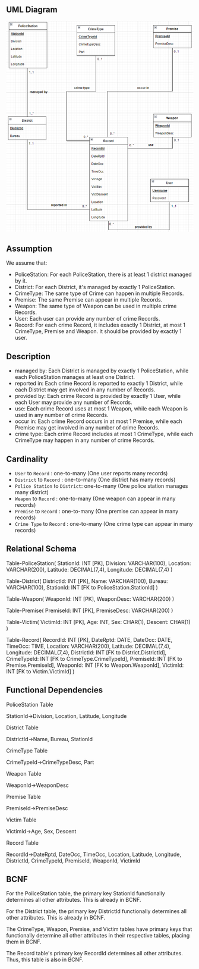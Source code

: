 ## UML Diagram

<img src="./fig/UML.png" style="zoom: 75%;" />

## Assumption

We assume that:

+ PoliceStation: For each PoliceStation, there is at least 1 district managed by it.
+ District: For each District, it's managed by exactly 1 PoliceStation.
+ CrimeType: The same type of Crime can happen in multiple Records.
+ Premise: The same Premise can appear in multiple Records.
+ Weapon: The same type of Weapon can be used in multiple crime Records.
+ User: Each user can provide any number of crime Records.
+ Record: For each crime Record, it includes exactly 1 District, at most 1 CrimeType, Premise and Weapon. It should be provided by exactly 1 user.

## Description

+ managed by: Each District is managed by exactly 1 PoliceStation, while each PoliceStation manages at least one District.
+ reported in: Each crime Record is reported to exactly 1 District, while each District may get involved in any number of Records.
+ provided by: Each crime Record is provided by exactly 1 User, while each User may provide any number of Records.
+ use: Each crime Record uses at most 1 Weapon, while each Weapon is used in any number of crime Records.
+ occur in: Each crime Record occurs in at most 1 Premise, while each Premise may get involved in any number of crime Records.
+ crime type: Each crime Record includes at most 1 CrimeType, while each CrimeType may happen in any number of crime Records.


## Cardinality

+ `User` to `Record` : one-to-many (One user reports many records)
+ `District` to `Record` : one-to-many (One district has many records)
+ `Police Station` to `District`: one-to-many (One police station manages many district)
+ `Weapon` to `Record` : one-to-many (One weapon can appear in many records)
+ `Premise` to `Record` : one-to-many (One premise can appear in many records)
+ `Crime Type` to `Record` : one-to-many (One crime type can appear in many records)

## Relational Schema

Table-PoliceStation(
StationId: INT [PK],
Division: VARCHAR(100),
Location: VARCHAR(200),
Latitude: DECIMAL(7,4),
Longitude: DECIMAL(7,4)
)

Table-District(
DistrictId: INT [PK],
Name: VARCHAR(100),
Bureau: VARCHAR(100),
StationId: INT [FK to PoliceStation.StationId]
)

Table-Weapon(
WeaponId: INT [PK],
WeaponDesc: VARCHAR(200)
)

Table-Premise(
PremiseId: INT [PK],
PremiseDesc: VARCHAR(200)
)

Table-Victim(
VictimId: INT [PK],
Age: INT,
Sex: CHAR(1),
Descent: CHAR(1)
)

Table-Record(
RecordId: INT [PK],
DateRptd: DATE,
DateOcc: DATE,
TimeOcc: TIME,
Location: VARCHAR(200),
Latitude: DECIMAL(7,4),
Longitude: DECIMAL(7,4),
DistrictId: INT [FK to District.DistrictId],
CrimeTypeId: INT [FK to CrimeType.CrimeTypeId],
PremiseId: INT [FK to Premise.PremiseId],
WeaponId: INT [FK to Weapon.WeaponId],
VictimId: INT [FK to Victim.VictimId]
)

## Functional Dependencies

PoliceStation Table

StationId→Division, Location, Latitude, Longitude

District Table

DistrictId→Name, Bureau, StationId

CrimeType Table

CrimeTypeId→CrimeTypeDesc, Part

Weapon Table

WeaponId→WeaponDesc

Premise Table

PremiseId→PremiseDesc

Victim Table

VictimId→Age, Sex, Descent

Record Table

RecordId→DateRptd, DateOcc, TimeOcc, Location, Latitude, Longitude, DistrictId, CrimeTypeId, PremiseId, WeaponId, VictimId

## BCNF

For the PoliceStation table, the primary key StationId functionally determines all other attributes. This is already in BCNF.

For the District table, the primary key DistrictId functionally determines all other attributes. This is already in BCNF.

The CrimeType, Weapon, Premise, and Victim tables have primary keys that functionally determine all other attributes in their respective tables, placing them in BCNF.

The Record table's primary key RecordId determines all other attributes. Thus, this table is also in BCNF.
